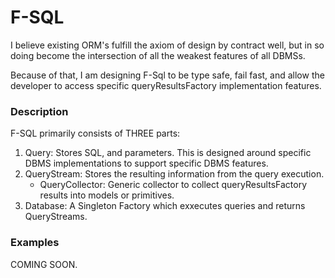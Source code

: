 # F-SQL
I believe existing ORM's fulfill the axiom of design by contract well, but in so doing become the intersection of all the weakest features of all DBMSs.

Because of that, I am designing F-Sql to be type safe, fail fast, and allow the developer to access specific queryResultsFactory implementation features.

### Description
F-SQL primarily consists of THREE parts:
1. Query: Stores SQL, and parameters. This is designed around specific DBMS implementations to support specific DBMS features.
2. QueryStream: Stores the resulting information from the query execution.
   - QueryCollector: Generic collector to collect queryResultsFactory results into models or primitives.
3. Database: A Singleton Factory which exxecutes queries and returns QueryStreams.

### Examples
COMING SOON.